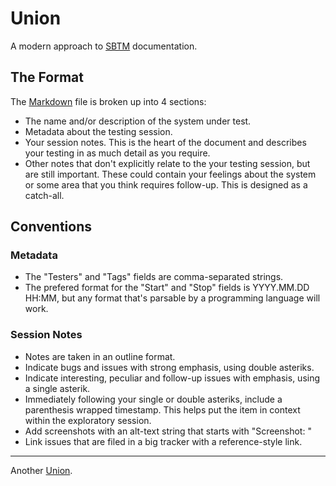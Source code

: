 # Union

A modern approach to [SBTM](https://en.wikipedia.org/wiki/Session-based_testing) documentation.

## The Format

The [Markdown](https://daringfireball.net/projects/markdown/) file is broken up into 4 sections:

-   The name and/or description of the system under test.
-   Metadata about the testing session.
-   Your session notes. This is the heart of the document and describes your testing in as much detail as you require.
-   Other notes that don't explicitly relate to the your testing session, but are still important. These could contain your feelings about the system or some area that you think requires follow-up. This is designed as a catch-all.

## Conventions

### Metadata

-   The "Testers" and "Tags" fields are comma-separated strings.
-   The prefered format for the "Start" and "Stop" fields is YYYY.MM.DD HH:MM, but any format that's parsable by a programming language will work.

### Session Notes

-   Notes are taken in an outline format.
-   Indicate bugs and issues with strong emphasis, using double asteriks.
-   Indicate interesting, peculiar and follow-up issues with emphasis, using a single asterik.
-   Immediately following your single or double asteriks, include a parenthesis wrapped timestamp. This helps put the item in context within the exploratory session.
-   Add screenshots with an alt-text string that starts with "Screenshot: "
-   Link issues that are filed in a big tracker with a reference-style link.

- - -

Another [Union](https://en.wikipedia.org/wiki/Lake_Union).
